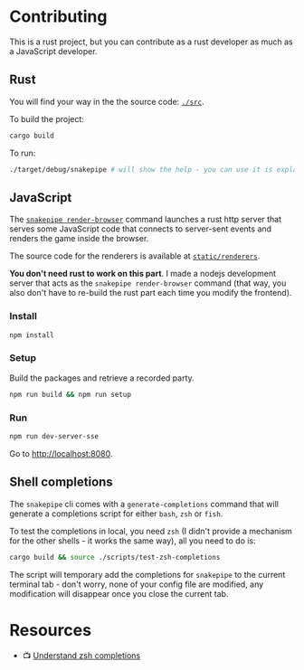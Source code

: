 # Contributing

This is a rust project, but you can contribute as a rust developer as much as a JavaScript developer.

## Rust

You will find your way in the the source code: [`./src`](./src/).

To build the project:

```sh
cargo build
```

To run:

```sh
./target/debug/snakepipe # will show the help - you can use it is explained in the README
```

## JavaScript

The [`snakepipe render-browser`](./README.md#-you-can-mirror-your-playing-terminal-into-another-one-through-http) command launches a rust http server that serves some JavaScript code that connects to server-sent events and renders the game inside the browser.

The source code for the renderers is available at [`static/renderers`](static/renderers).

**You don't need rust to work on this part**. I made a nodejs development server that acts as the `snakepipe render-browser` command (that way, you also don't have to re-build the rust part each time you modify the frontend).

### Install

```sh
npm install
```

### Setup

Build the packages and retrieve a recorded party.

```sh
npm run build && npm run setup
```

### Run

```sh
npm run dev-server-sse
```

Go to [http://localhost:8080](http://localhost:8080).

## Shell completions

The `snakepipe` cli comes with a `generate-completions` command that will generate a completions script for either `bash`, `zsh` or `fish`.

To test the completions in local, you need `zsh` (I didn't provide a mechanism for the other shells - it works the same way), all you need to do is:

```sh
cargo build && source ./scripts/test-zsh-completions
```

The script will temporary add the completions for `snakepipe` to the current terminal tab - don't worry, none of your config file are modified, any modification will disappear once you close the current tab.

# Resources

- 📺 [Understand zsh completions](https://www.youtube.com/watch?v=BHxaUP0kz9w)
